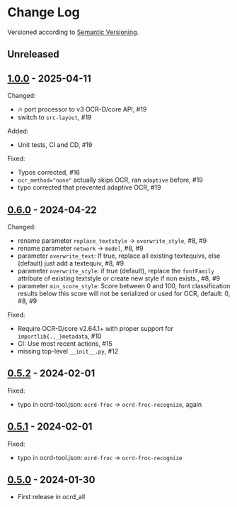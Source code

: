 Change Log
==========

Versioned according to [Semantic Versioning](http://semver.org/).

## Unreleased

## [1.0.0] - 2025-04-11

Changed:

  * :fire: port processor to v3 OCR-D/core API, #19
  * switch to `src-layout`, #19

Added:

  * Unit tests, CI and CD, #19

Fixed:

  * Typos corrected, #16
  * `ocr_method="none"` actually skips OCR, ran `adaptive` before, #19
  * typo corrected that prevented adaptive OCR, #19

## [0.6.0] - 2024-04-22

Changed:

* rename parameter `replace_textstyle` -> `overwrite_style`, #8, #9
* rename parameter `network` -> `model`, #8, #9
* parameter `overwrite_text`: If true, replace all existing textequivs, else (default) just add a textequiv, #8, #9
* parameter `overwrite_style`: if true (default), replace the `fontFamily` attribute of existing textstyle or create new style if non exists., #8, #9
* parameter `min_score_style`: Score between 0 and 100, font classification results below this score will not be serialized or used for OCR, default: 0, #8, #9

Fixed:

  * Require OCR-D/core v2.64.1+ with proper support for `importlib{.,_}metadata`, #10
  * CI: Use most recent actions, #15
  * missing top-level `__init__.py`, #12

## [0.5.2] - 2024-02-01

Fixed:

  - typo in ocrd-tool.json: `ocrd-froc` -> `ocrd-froc-recognize`, again

## [0.5.1] - 2024-02-01

Fixed:

  - typo in ocrd-tool.json: `ocrd-froc` -> `ocrd-froc-recognize`

## [0.5.0] - 2024-01-30

- First release in ocrd_all

<!-- link-labels -->
[1.0.0]: ../../compare/v1.0.0...v0.6.1
[0.6.1]: ../../compare/v0.6.1...v0.6.0
[0.6.0]: ../../compare/v0.6.0...v0.5.2
[0.5.2]: ../../compare/v0.5.2...v0.5.1
[0.5.1]: ../../compare/v0.5.1...v0.5.0
[0.5.0]: ../../compare/v0.5.0...HEAD
